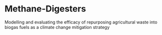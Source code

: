 # Methane-Digesters
Modelling and evaluating the efficacy of repurposing agricultural waste into biogas fuels as a climate change mitigation strategy
